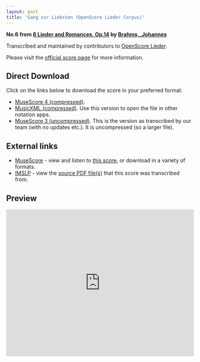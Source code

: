 ```yaml
---
layout: post
title: 'Gang zur Liebsten (OpenScore Lieder Corpus)'
---
```


__No.6 from [8 Lieder and Romances, Op.14](https://fourscoreandmore.org/openscore/lieder/Brahms%2C_Johannes/8_Lieder_and_Romances%2C_Op.14/) by [Brahms,_Johannes](https://fourscoreandmore.org/openscore/lieder/Brahms%2C_Johannes)__

Transcribed and maintained by contributors to [OpenScore Lieder].

Please visit the [official score page] for more information.

[official score page]: https://musescore.com/openscore-lieder-corpus/scores/5098666
[OpenScore Lieder]: https://musescore.com/openscore-lieder-corpus

## Direct Download

Click on the links below to download the score in your preferred format:
- [MuseScore 4 (compressed)](https://fourscoreandmore.org/openscore/lieder/Brahms%2C_Johannes/8_Lieder_and_Romances%2C_Op.14/6_Gang_zur_Liebsten.mscz).
- [MusicXML (compressed)](https://fourscoreandmore.org/openscore/lieder/Brahms%2C_Johannes/8_Lieder_and_Romances%2C_Op.14/6_Gang_zur_Liebsten.mxl). Use this version to open the file in other notation apps.
- [MuseScore 3 (uncompressed)](https://raw.githubusercontent.com/OpenScore/Lieder/refs/heads/main/scores/Brahms%2C_Johannes/8_Lieder_and_Romances%2C_Op.14/6_Gang_zur_Liebsten/lc5098666.mscx). This is the version as transcribed by our team (with no updates etc.). It is uncompressed (so a larger file).

## External links

- [MuseScore] - view and listen to [this score][MuseScore], or download in a variety of formats.
- [IMSLP] - view the [source PDF file(s)][IMSLP] that this score was transcribed from.

[MuseScore]: https://musescore.com/score/5098666
[IMSLP]: https://imslp.org/wiki/Special:ReverseLookup/97693

## Preview

<iframe width="100%" height="394" src="https://musescore.com/openscore-lieder-corpus/scores/5098666/embed" frameborder="0" allowfullscreen allow="autoplay; fullscreen"></iframe>
